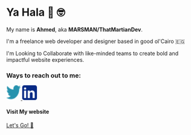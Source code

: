 # Ya Hala :wave: :nerd_face:

My name is __Ahmed__, aka __MARSMAN/ThatMartianDev__.

I'm a freelance web developer and designer based in good ol'Cairo :egypt:

I'm Looking to Collaborate with like-minded teams to create bold and impactful website experiences.

### Ways to reach out to me:

<a href="https://twitter.com/ThatMartianDev" target="_blank">
<img src="/twitter.svg" style="width:4vw; height:4vw;">
</a>
<a href="https://www.linkedin.com/in/ThatMartianDev" target="_blank">
<img src="/linkedin.svg" style="width:4vw; height:4vw;">
</a>

#### Visit My website
<a href="https://marsman.pythonanywhere.com">Let's Go! :rocket:</a>
